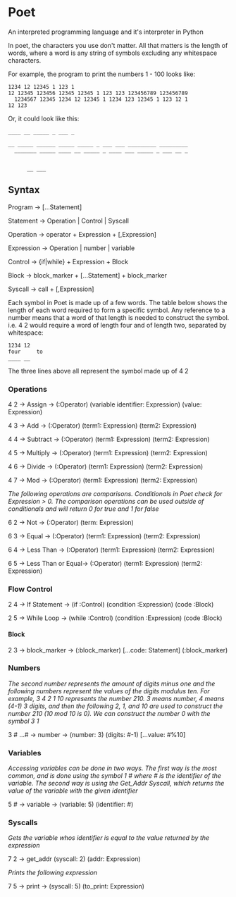 # Poet
An interpreted programming language and it's interpreter in Python

In poet, the characters you use don't matter. All that matters is the length of words, where a word is any string of symbols excluding any whitespace characters.

For example, the program to print the numbers 1 - 100 looks like:

```
1234 12 12345 1 123 1
12 12345 123456 12345 12345 1 123 123 123456789 123456789
  1234567 12345 1234 12 12345 1 1234 123 12345 1 123 12 1
12 123
```
Or, it could look like this:
```
____ __ _____ _ ___ _

__ _____ ______ _____ _____ _ ___ ___ _________ _________
  _______ _____ ____ __ _____ _ ____ ___ _____ _ ___ __ _


      __ ___
```

## Syntax
Program     -> [...Statement]

Statement   -> Operation | Control | Syscall

Operation   -> operator + Expression + [,Expression]

Expression  -> Operation | number | variable

Control     -> {if|while} + Expression + Block

Block       -> block_marker + [...Statement] + block_marker

Syscall     -> call + [,Expression]


Each symbol in Poet is made up of a few words. The table below shows the length of each word required to form a specific symbol. Any reference to a number means that a word of that length is needed to construct the symbol. i.e. 4 2 would require a word of length four and of length two, separated by whitespace:
```
1234 12
four     to
____ __
```
The three lines above all represent the symbol made up of 4 2

### Operations
4 2 -> Assign -> (:Operator) (variable identifier: Expression) (value: Expression)

4 3 -> Add -> (:Operator) (term1: Expression) (term2: Expression)

4 4 -> Subtract -> (:Operator) (term1: Expression) (term2: Expression)

4 5 -> Multiply -> (:Operator) (term1: Expression) (term2: Expression)

4 6 -> Divide -> (:Operator) (term1: Expression) (term2: Expression)

4 7 -> Mod -> (:Operator) (term1: Expression) (term2: Expression)


*The following operations are comparisons. Conditionals in Poet check for Expression > 0. The comparison operations can be used outside of conditionals and will return 0 for true and 1 for false*

6 2 -> Not -> (:Operator) (term: Expression)

6 3 -> Equal -> (:Operator) (term1: Expression) (term2: Expression)

6 4 -> Less Than -> (:Operator) (term1: Expression) (term2: Expression)

6 5 -> Less Than or Equal-> (:Operator) (term1: Expression) (term2: Expression)

### Flow Control
2 4 -> If Statement -> (if :Control) (condition :Expression) (code :Block)

2 5 -> While Loop -> (while :Control) (condition :Expression) (code :Block)


#### Block
2 3 -> block_marker -> (:block_marker) [...code: Statement] (:block_marker)


### Numbers
*The second number represents the amount of digits minus one and the following numbers represent the values of the digits modulus ten. For example, 3 4 2 1 10 represents the number 210. 3 means number, 4 means (4-1) 3 digits, and then the following 2, 1, and 10 are used to construct the number 210 (10 mod 10 is 0). We can construct the number 0 with the symbol 3 1*

3 # ...# -> number -> (number: 3) (digits: #-1) [...value: #%10]

### Variables
*Accessing variables can be done in two ways. The first way is the most common, and is done using the symbol 1 # where # is the identifier of the variable. The second way is using the Get_Addr Syscall, which returns the value of the variable with the given identifier*

5 # -> variable -> (variable: 5) (identifier: #)

### Syscalls
*Gets the variable whos identifier is equal to the value returned by the expression*

7 2 -> get_addr (syscall: 2) (addr: Expression)

*Prints the following expression*

7 5 -> print -> (syscall: 5) (to_print: Expression)
